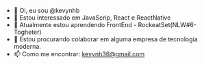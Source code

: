 - 👋 Oi, eu sou @kevynhb
- 👀 Estou interessado em JavaScrip, React e ReactNative
- 🌱 Atualmente estou aprendendo FrontEnd - RockeatSet(NLW#6-Togheter)
- 💞️ Estou procurando colaborar em alguma empresa de tecnologia moderna.
- 📫 Como me encontrar: kevynh36@gmail.com

<!---
kevynhb/kevynhb is a ✨ special ✨ repository because its `README.md` (this file) appears on your GitHub profile.
You can click the Preview link to take a look at your changes.
--->
